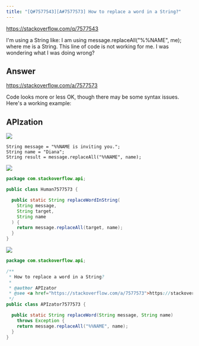 ```yaml
---
title: "[Q#7577543][A#7577573] How to replace a word in a String?"
---
```


https://stackoverflow.com/q/7577543

I&#x27;m using a String like:
I am using message.replaceAll(&quot;%%NAME&quot;, me); where me is a String. This line of code is not working for me. I was wondering what I was doing wrong?

## Answer

https://stackoverflow.com/a/7577573

Code looks more or less OK, though there may be some syntax issues. Here&#x27;s a working example:

## APIzation

<div class="code-3columns-row">

<div class="code-3columns-column">

<div><img src="/stackoverflow.png" /></div>

```plain
String message = "%%NAME is inviting you.";
String name = "Diana";
String result = message.replaceAll("%%NAME", name);
```

</div>

<div class="code-3columns-column">

<div><img src="/human.png" /></div>

```java
package com.stackoverflow.api;

public class Human7577573 {

  public static String replaceWordInString(
    String message,
    String target,
    String name
  ) {
    return message.replaceAll(target, name);
  }
}

```

</div>

<div class="code-3columns-column">

<div><img src="/apizator.png" /></div>

```java
package com.stackoverflow.api;

/**
 * How to replace a word in a String?
 *
 * @author APIzator
 * @see <a href="https://stackoverflow.com/a/7577573">https://stackoverflow.com/a/7577573</a>
 */
public class APIzator7577573 {

  public static String replaceWord(String message, String name)
    throws Exception {
    return message.replaceAll("%%NAME", name);
  }
}

```

</div>

</div>